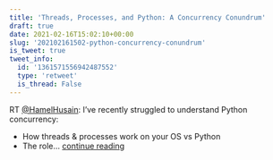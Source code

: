 ```yaml
---
title: 'Threads, Processes, and Python: A Concurrency Conundrum'
draft: true
date: 2021-02-16T15:02:10+00:00
slug: '202102161502-python-concurrency-conundrum'
is_tweet: true
tweet_info:
  id: '1361571556942487552'
  type: 'retweet'
  is_thread: False
---
```




RT [@HamelHusain](https://x.com/HamelHusain): I’ve recently struggled to understand Python concurrency:

- How threads &amp; processes work on your OS vs Python
- The role… [continue reading](https://x.com/sytelus/status/1361571556942487552)
